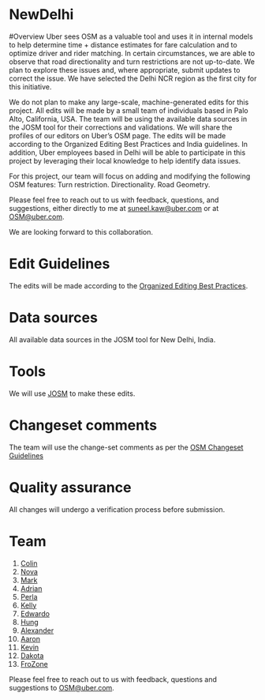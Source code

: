 # NewDelhi

#Overview 
Uber sees OSM as a valuable tool and uses it in internal models to help determine time + distance estimates for fare calculation and to optimize driver and rider matching. In certain circumstances, we are able to observe that road directionality and turn restrictions are not up-to-date. We plan to explore these issues and, where appropriate, submit updates to correct the issue. We have selected the Delhi NCR region as the first city for this initiative. 

We do not plan to make any large-scale, machine-generated edits for this project. All edits will be made by a small team of individuals based in Palo Alto, California, USA. The team will be using the available data sources in the JOSM tool for their corrections and validations. We will share the profiles of our editors on Uber’s OSM page. The edits will be made according to the Organized Editing Best Practices and India guidelines. In addition, Uber employees based in Delhi will be able to participate in this project by leveraging their local knowledge to help identify data issues. 

For this project, our team will focus on adding and modifying the following OSM features: 
Turn restriction.
Directionality.
Road Geometry.

Please feel free to reach out to us with feedback, questions, and suggestions, either directly to me at suneel.kaw@uber.com  or at OSM@uber.com. 

We are looking forward to this collaboration. 


# Edit Guidelines
The edits will be made according to the [Organized Editing Best Practices](https://wiki.openstreetmap.org/wiki/Organized_Editing_Best_Practice).

# Data sources
All available data sources in the JOSM tool for New Delhi, India.

# Tools
We will use [JOSM](https://josm.openstreetmap.de/) to make these edits.

# Changeset comments
The team will use the change-set comments as per the [OSM Changeset Guidelines](http://wiki.openstreetmap.org/wiki/Good_changeset_comments)

# Quality assurance
All changes will undergo a verification process before submission.

# Team
 1. [Colin](https://www.openstreetmap.org/user/Ironman324)
 2. [Nova](https://www.openstreetmap.org/user/CaptainVietnam)
 3. [Mark](https://www.openstreetmap.org/user/AntMan24)
 4. [Adrian](https://www.openstreetmap.org/user/BatMan1234)
 5. [Perla](https://www.openstreetmap.org/user/perlywerly)
 6. [Kelly](https://www.openstreetmap.org/user/GreenApple11)
 7. [Edwardo](https://www.openstreetmap.org/user/Bigredgum) 
 8. [Hung](https://www.openstreetmap.org/user/HLOSM) 
 9. [Alexander](https://www.openstreetmap.org/user/All_Might)
 10. [Aaron](https://www.openstreetmap.org/user/G0d)
 11. [Kevin](https://www.openstreetmap.org/user/i<3Ralphie)
 12. [Dakota](https://www.openstreetmap.org/user/Viewtiful_Joe)
 13. [FroZone](https://www.openstreetmap.org/user/FroZone)
 

Please feel free to reach out to us with feedback, questions and suggestions to OSM@uber.com. 

